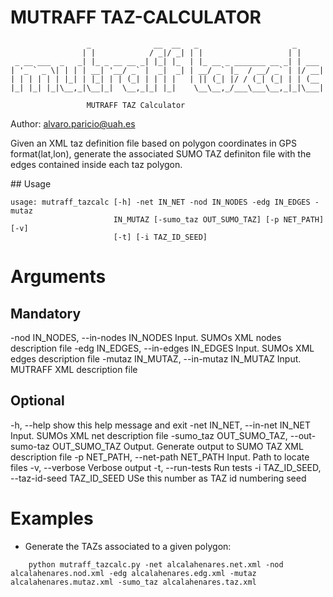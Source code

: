 # MUTRAFF TAZ-CALCULATOR
```
                 _              __  __   _                     _      
                | |            / _|/ _| | |                   | |     
 _ __ ___  _   _| |_ _ __ __ _| |_| |_  | |_ __ _ _______ __ _| | ___ 
| '_ ` _ \| | | | __| '__/ _` |  _|  _| | __/ _` |_  / __/ _` | |/ __|
| | | | | | |_| | |_| | | (_| | | | |   | || (_| |/ / (_| (_| | | (__ 
|_| |_| |_|\__,_|\__|_|  \__,_|_| |_|    \__\__,_/___\___\__,_|_|\___|

                 MUTRAFF TAZ Calculator
```
Author: alvaro.paricio@uah.es

Given an XML taz definition file based on polygon coordinates in GPS format(lat,lon), generate the associated SUMO TAZ definiton file with the edges contained inside each taz polygon.

## Usage
```
usage: mutraff_tazcalc [-h] -net IN_NET -nod IN_NODES -edg IN_EDGES -mutaz
                       IN_MUTAZ [-sumo_taz OUT_SUMO_TAZ] [-p NET_PATH] [-v]
                       [-t] [-i TAZ_ID_SEED]
```

# Arguments
## Mandatory
-nod IN_NODES, --in-nodes IN_NODES
                        Input. SUMOs XML nodes description file
-edg IN_EDGES, --in-edges IN_EDGES
                        Input. SUMOs XML edges description file
-mutaz IN_MUTAZ, --in-mutaz IN_MUTAZ
                        Input. MUTRAFF XML description file
## Optional
-h, --help            show this help message and exit
-net IN_NET, --in-net IN_NET
                        Input. SUMOs XML net description file
-sumo_taz OUT_SUMO_TAZ, --out-sumo-taz OUT_SUMO_TAZ
                        Output. Generate output to SUMO TAZ XML description
                        file
-p NET_PATH, --net-path NET_PATH
                        Input. Path to locate files
-v, --verbose         Verbose output
-t, --run-tests       Run tests
-i TAZ_ID_SEED, --taz-id-seed TAZ_ID_SEED
                        USe this number as TAZ id numbering seed

# Examples
* Generate the TAZs associated to a given polygon:
```
    python mutraff_tazcalc.py -net alcalahenares.net.xml -nod alcalahenares.nod.xml -edg alcalahenares.edg.xml -mutaz alcalahenares.mutaz.xml -sumo_taz alcalahenares.taz.xml
```
